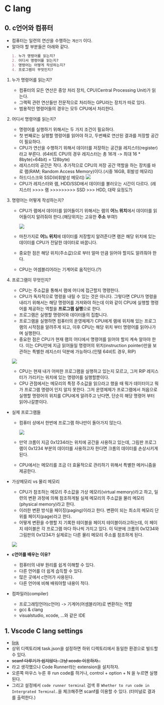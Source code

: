 # **C lang**
## 0. c언어와 컴퓨터
  - 컴퓨터는 일련의 연산을 수행하는 ```계산기``` 이다.
  - 알아야 할 부분들은 아래와 같다.
    ```md
    1. 누가 명령어를 읽는지?
    2. 어디서 명령어를 읽는지?
    3. 명령어는 어떻게 작성하는지?
    4. 프로그램이 무엇인지?
    ```

  1. 누가 명령어를 읽는지?   
      - 컴퓨터의 모든 연산은 중앙 처리 장치, CPU(Central Processing Unit)가 읽는다.
      - 그랙픽 관련 연산들만 전문적으로 처리하는 GPU라는 장치가 따로 있다.
      - 범용적인 명령어들의 경우는 모두 CPU에서 처리한다.

  2. 어디서 명령어를 읽는지?   
      - 명령어를 실행하기 위해서는 두 가지 조건이 필요하다.
      - 첫 번째로는 실행할 명령어를 읽어야 하고, 두번째로 연산된 결과를 저장할 공간이 필요하다.
      - CPU가 연산을 수행하기 위해서 데이터를 저장하는 공간을 레지스터(register)라고 부른다. (64비트 CPU의 경우 레지스터는 총 16개 -> 최대 16 * 8byte(=64bit) = 128byte)
      - 레지스터의 공간은 작다. 추가적으로 CPU의 저장 공간 역할을 하는 장치를 바로 램(RAM; Random Access Memory)이다.(시중 16GB, 휘발성 메모리)
      - 하드디스크와 SSD(비휘발성 메모리)
        ![](https://modoocode.com/img/c/cpuramhdd.png)
      - CPU가 레지스터와 램, HDD/SSD에서 데이터를 불러오는 시간이 다르다. (레지스터 >>>> 램 >>>>>>>>> SSD >>> HDD, 대략 요정도?)
        
  3. 명령어는 어떻게 작성하는지? 
      - CPU가 램에서 데이터를 읽어들이기 위해서는 램의 **어느 위치**에서 데이터를 읽어들이지 알려줘야 한다.(해당위치는 고유한 **주소** 부여!)

        ![](https://modoocode.com/img/c/ram2.png)

      - 마찬가지로 **어느 위치**에 데이터를 저장할지 알려준다면 램은 해당 위치에 있는 데이터를 CPU가 전달한 데이터로 바꿉니다.
      - 중요한 점은 해당 위치(주소값)으로 부터 얼마 만큼 읽어야 할지도 알려줘야 한다.
      - CPU는 어셈블리어라는 기계어로 움직인다.(?)

  4. 프로그램이 무엇인지?
      - CPU는 주소값을 통해서 램에 어디에 접근할지 명령한다.
      - CPU가 독자적으로 명령을 내릴 수 있는 것은 아니다. 그렇다면 CPU가 명령을 내리기 위해서는 해당 명령어를 가져와야 하는데 이와 같이 CPU에 실행할 명령어를 제공하는 역할을 **프로그램 실행**으로 한다.
      - 프로그램은 실행할 명령어와 데이터들의 집합니다.
      - 프로그램을 실행하면 컴퓨터의 운영체제가 CPU에게 램에 위치해 있는 프로그램의 시작점을 알려주게 되고, 이후 CPU는 해당 위치 부터 명령어를 읽어나가며 실행한다.
      - 중요한 점은 CPU가 현재 램의 어디에서 명령어를 읽어야 할지 계속 알아야 한다. 이는 CPU안에 지금 읽어들일 명령어의 위치(instruction pointer)만을 보관하는 특별한 레지스터 덕분에 가능하다.(인텔 64비트 경우, RIP)

      ![](https://modoocode.com/img/c/instruction.png)

      - CPU는 현재 내가 어떠한 프로그램을 실행하고 있는지 모르고, 그저 RIP 레지스터가 가리키는 위치에 있는 명령어를 실행할뿐이다.
      - CPU 관점에서는 메모리의 특정 주소값을 읽으라고 했을 때 뭐가 데이터이고 뭐가 프로그램 명령어 인지 알지 못한다. 그저 운영체제가 프로그램에서 처음으로 실행할 명령어의 위치를 CPU에게 알려주고 난다면, 단순히 해당 명령어 부터 읽어나갈뿐이다.
  - 실제 프로그램들
    - 컴퓨터 상에서 한번에 프로그램 하나만이 돌아가지 않는다.
    
      ![](https://modoocode.com/img/c/ram5.png)

    - 만약 크롬이 지금 0x1234라는 위치에 공간을 사용하고 있는데, 그림판 프로그램이 0x1234 부분의 데이터를 사용하고자 한다면 크롬의 데이터를 손상시키게 된다.
    - CPU에서는 메모리를 조금 더 효율적으로 관리하기 위해서 특별한 메커니즘을 제공한다.

  - 가상메모리 vs 물리 메모리
    - CPU가 참조하는 메모리 주소값을 가상 메모리(virtual memory)라고 하고, 일련의 변환 과정에 의해 참조하게될 실제 메모리의 주소값을 물리 메모리(physical memory)라고 한다.
    - 이러한 변환 방식을 페이징(paging)이라고 한다. 변환이 되는 최소의 메모리 단위를 페이지(page)라고 한다.
    - 어떻게 변환을 수행할 지 기록한 테이블을 페이지 테이블이라고하는데, 이 페이지 테이블은 각 프로그램 마다 하나씩 가지고 있다. 이 덕분에 크롬의 0x1234와 그림판의 0x1234가 실제로는 다른 물리 메모리 주소를 참조하게 된다.

    ![](https://modoocode.com/img/c/star3.svg)

  - **c언어를 배우는 이유?**
    - 컴퓨터의 내부 원리를 쉽게 이해할 수 있다.
    - 다른 언어를 더 쉽게 습득할 수 있다.
    - 많은 곳에서 c언어가 사용된다.
    - 다른 언어에 비해 배워야할 내용이 적다.
    
  - 컴파일러(compiler)
    - 프로그래밍언어(c언어) -> 기계어(어셈블리어)로 변환하는 역할
    - gcc & clang
    - visualstudio, xcode, ...와 같은 IDE


## 1. Vscode C lang settings 
  - [link](https://justdoitproject.tistory.com/m/31)
  - 상위 디렉토리에 task.json을 설정하면 하위 디렉토리에서 동일한 환경으로 빌드할 수 있다.
  - ~~scanf 다루기가 쉽지않다. 그냥 xcode 이용하자..~~
  - 라고 생각했으나 Code Runner라는 extension을 설치하자.
  - 오른쪽 마우스 누른 후 run code를 하거나, control + option + N 을 누르면 실행된다.
  - 그리고 설정에서 ```code runner terminal``` 검색 후 ```Whether to run code in Intergrated Terminal.```을 체크해주면 scanf를 이용할 수 있다. (터미널로 결과를 출력한다.)